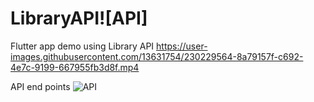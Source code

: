 # LibraryAPI![API]
Flutter app demo using Library API
https://user-images.githubusercontent.com/13631754/230229564-8a79157f-c692-4e7c-9199-667955fb3d8f.mp4


API end points
![API](https://user-images.githubusercontent.com/13631754/230177303-9df36ca7-9b87-488b-89a5-c28c30b2f5fc.png)
